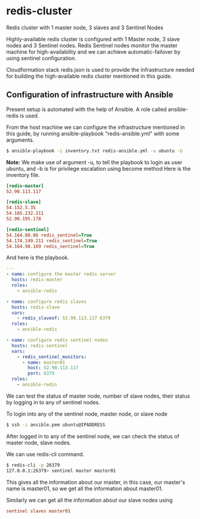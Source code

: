 # redis-cluster
Redis cluster with 1 master node, 3 slaves and 3 Sentinel Nodes

Highly-available redis cluster is configured with 1 Master node, 3 slave nodes and 3 Sentinel nodes. Redis Sentinel nodes monitor the master machine for high-availability and we can achieve automatic-failover by using sentinel configuration.

Cloudformation stack redis.json is used to provide the infrastructure needed for building the high-available redis cluster mentioned in this guide. 

## Configuration of infrastructure with Ansible

Present setup is automated with the help of Ansible. A role called ansible-redis is used. 

From the host machine we can configure the infrastructure mentioned in this guide, by running ansible-playbook "redis-ansible.yml" with some arguments. 

``` bash
$ ansible-playbook -i inventory.txt redis-ansible.yml -u ubuntu -b 
```
**Note:** We make use of argument -u, to tell the playbook to login as user ubuntu, and -b is for privilege escalation using become method
Here is the inventory file.
``` ini
[redis-master]
52.90.113.117

[redis-slave]
54.152.5.35
54.165.232.211
52.90.195.178

[redis-sentinel]
54.164.80.86 redis_sentinel=True
54.174.149.211 redis_sentinel=True
54.164.98.169 redis_sentinel=True
```
And here is the playbook.

``` yml 
---
- name: configure the master redis server
  hosts: redis-master
  roles:
    - ansible-redis

- name: configure redis slaves
  hosts: redis-slave
  vars:
    - redis_slaveof: 52.90.113.117 6379
  roles:
    - ansible-redis

- name: configure redis sentinel nodes
  hosts: redis-sentinel
  vars:
    - redis_sentinel_monitors:
      - name: master01
        host: 52.90.113.117
        port: 6379
  roles:
    - ansible-redis
```

We can test the status of master node, number of slave nodes, their status by logging in to any of sentinel nodes. 

To login into any of the sentinel node, master node, or slave node 
``` bash
$ ssh -i ansible.pem ubuntu@IPADDRESS
```
After logged in to any of the sentinel node, we can check the status of master node, slave nodes. 

We can use redis-cli command.

``` bash
$ redis-cli -p 26379
127.0.0.1:26379> sentinel master master01
```
This gives all the information about our master, in this case, our master's name is master01, so we get all the information about master01.

Similarly we can get all the information about our slave nodes using 
``` ini
sentinel slaves master01
```
